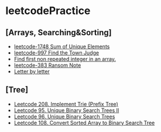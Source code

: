 # leetcodePractice

## [Arrays, Searching&Sorting]
* [leetcode-1748 Sum of Unique Elements](https://github.com/ste2an/leetcodePractice/blob/main/src/SearchAndSort/SumOfUniqueElements.java)
* [leetcode-997 Find the Town Judge](https://github.com/ste2an/leetcodePractice/blob/main/src/SearchAndSort/FindJudge.java)
* [Find first non repeated integer in an array.](https://github.com/ste2an/leetcodePractice/blob/main/src/SearchAndSort/FirstNonRepeat.java)
* [leetcode-383 Ransom Note](https://github.com/ste2an/leetcodePractice/blob/main/src/SearchAndSort/RansomNote.java)
* [Letter by letter](https://github.com/ste2an/leetcodePractice/blob/main/src/SearchAndSort/LetterByLetter.java)

## [Tree]
* [Leetcode 208. Implement Trie (Prefix Tree)](https://github.com/ste2an/leetcodePractice/blob/main/src/other/PrefixTree.java)
* [Leetcode 95. Unique Binary Search Trees II]()
* [Leetcode 96. Unique Binary Search Trees]()
* [Leetcode 108. Convert Sorted Array to Binary Search Tree](https://github.com/ste2an/leetcodePractice/blob/main/src/tree/GenerateBST.java)